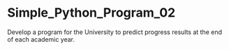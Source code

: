 # Simple_Python_Program_02
Develop a program for the University to predict progress results at the end of each academic year.
